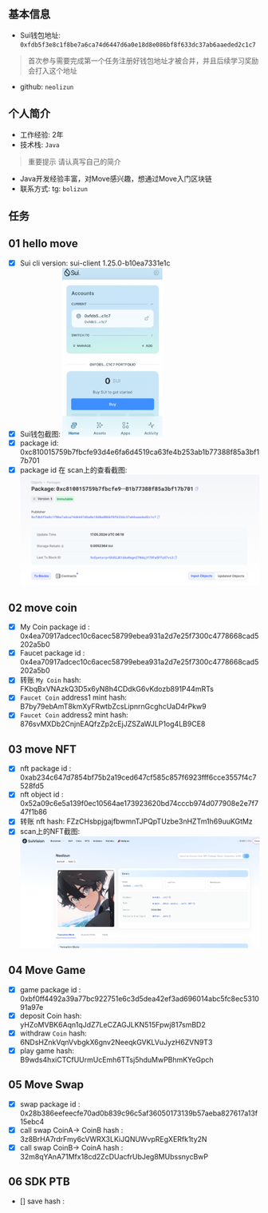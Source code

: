 ## 基本信息
- Sui钱包地址: `0xfdb5f3e8c1f8be7a6ca74d6447d6a0e18d8e086bf8f633dc37ab6aaeded2c1c7`
> 首次参与需要完成第一个任务注册好钱包地址才被合并，并且后续学习奖励会打入这个地址
- github: `neolizun`

## 个人简介
- 工作经验: 2年
- 技术栈: `Java`
> 重要提示 请认真写自己的简介
- Java开发经验丰富，对Move感兴趣，想通过Move入门区块链
- 联系方式: tg: `bolizun` 

## 任务

##   01 hello move  
- [x] Sui cli version: sui-client 1.25.0-b10ea7331e1c
- [x] Sui钱包截图: <img src="./notes/40.png" alt="Sui钱包截图" style="zoom: 33%;" />
- [x] package id:  0xc810015759b7fbcfe93d4e6fa6d4519ca63fe4b253ab1b77388f85a3bf17b701
- [x] package id 在 scan上的查看截图:<img src="./notes/42.png" alt="Scan截图" style="zoom:50%;" />

##   02 move coin
- [x] My Coin package id :  0x4ea70917adcec10c6acec58799ebea931a2d7e25f7300c4778668cad5202a5b0 
- [x] Faucet package id : 0x4ea70917adcec10c6acec58799ebea931a2d7e25f7300c4778668cad5202a5b0 
- [x] 转账 `My Coin` hash: FKbqBxVNAzkQ3D5x6yN8h4CDdkG6vKdozb891P44mRTs
- [x] `Faucet Coin` address1 mint hash: B7by79ebAmT8kmXyFRwtbZcsLipnrnGcghcUaD4rPkw9
- [x] `Faucet Coin` address2 mint hash: 876svMXDb2CnjnEAQfzZp2cEjJZSZaWJLP1og4LB9CE8

##   03 move NFT
- [x] nft package id : 0xab234c647d7854bf75b2a19ced647cf585c857f6923fff6cce3557f4c7528fd5 
- [x] nft object id :  0x52a09c6e5a139f0ec10564ae173923620bd74cccb974d077908e2e7f747f1b86
- [x] 转账 nft  hash: FZzCHsbpjgajfbwmnTJPQpTUzbe3nHZTm1h69uuKGtMz
- [x] scan上的NFT截图: <img src="./notes/43.png" alt="Scan截图" style="zoom:50%;" />

##   04 Move Game
- [x] game package id :  0xbf0ff4492a39a77bc922751e6c3d5dea42ef3ad696014abc5fc8ec531091a97e
- [x] deposit Coin hash: yHZoMVBK6Aqn1qJdZ7LeCZAGJLKN515Fpwj817smBD2
- [x] withdraw `Coin` hash: 6NDsHZnkVqnVvbgkX6gnv2NeeqkGVKLVuJyzH6ZVN9T3
- [x] play game hash:  B9wds4hxiCTCfUUrmUcEmh6TTsj5hduMwPBhmKYeGpch

##   05 Move Swap
- [x] swap package id : 0x28b386eefeecfe70ad0b839c96c5af36050173139b57aeba827617a13f15ebc4 
- [x] call swap CoinA-> CoinB  hash : 3z8BrHA7rdrFmy6cVWRX3LKiJQNUWvpREgXERfk1ty2N
- [x] call swap CoinB-> CoinA  hash : 32m8qYAnA71Mfx18cd2ZcDUacfrUbJeg8MUbssnycBwP

##   06 SDK PTB
- [] save hash :
